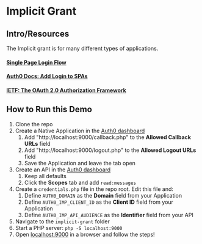 # Implicit Grant

## Intro/Resources

The Implicit grant is for many different types of applications.

#### [Single Page Login Flow](https://auth0.com/docs/flows/concepts/single-page-login-flow)

#### [Auth0 Docs: Add Login to SPAs](https://auth0.com/docs/flows/guides/single-page-login-flow/add-login-using-single-page-login-flow)

#### [IETF: The OAuth 2.0 Authorization Framework](https://tools.ietf.org/html/rfc6749#section-4.2)

## How to Run this Demo

1. Clone the repo
1. Create a Native Application in the [Auth0 dashboard](https://manage.auth0.com/#/applications)
	1. Add "http://localhost:9000/callback.php" to the **Allowed Callback URLs** field
	1. Add "http://localhost:9000/logout.php" to the **Allowed Logout URLs** field
	1. Save the Application and leave the tab open
1. Create an API in the [Auth0 dashboard](https://manage.auth0.com/#/apis)
	1. Keep all defaults
	1. Click the **Scopes** tab and add `read:messages`
1. Create a `credentials.php` file in the repo root. Edit this file and:
	1. Define `AUTH0_DOMAIN` as the **Domain** field from your Application
	1. Define `AUTH0_IMP_CLIENT_ID` as the **Client ID** field from your Application
	1. Define `AUTH0_IMP_API_AUDIENCE` as the **Identifier** field from your API
1. Navigate to the `implicit-grant` folder
1. Start a PHP server: `php -S localhost:9000`
1. Open [localhost:9000](http://localhost:9000) in a browser and follow the steps!
